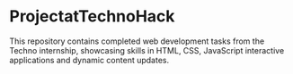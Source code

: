# ProjectatTechnoHack
 This repository contains completed web development tasks from the Techno internship, showcasing skills in HTML, CSS, JavaScript interactive applications and dynamic content updates.
